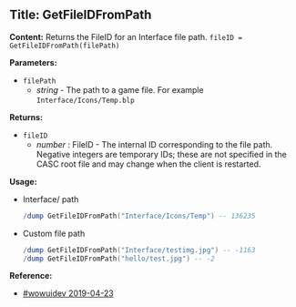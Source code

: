 ## Title: GetFileIDFromPath

**Content:**
Returns the FileID for an Interface file path.
`fileID = GetFileIDFromPath(filePath)`

**Parameters:**
- `filePath`
  - *string* - The path to a game file. For example `Interface/Icons/Temp.blp`

**Returns:**
- `fileID`
  - *number* : FileID - The internal ID corresponding to the file path. Negative integers are temporary IDs; these are not specified in the CASC root file and may change when the client is restarted.

**Usage:**
- Interface/ path
  ```lua
  /dump GetFileIDFromPath("Interface/Icons/Temp") -- 136235
  ```
- Custom file path
  ```lua
  /dump GetFileIDFromPath("Interface/testimg.jpg") -- -1163
  /dump GetFileIDFromPath("hello/test.jpg") -- -2
  ```

**Reference:**
- [#wowuidev 2019-04-23](https://infobot.rikers.org/%23wowuidev/20190423.html.gz)